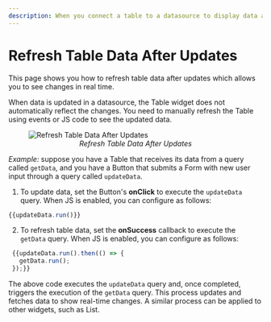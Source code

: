 ```yaml
---
description: When you connect a table to a datasource to display data and then update that datasource, the table does not automatically reflect the changes. You need to manually refresh the table using events or JS code to see the updated data.
---
```

# Refresh Table Data After Updates

This page shows you how to refresh table data after updates which allows you to see changes in real time.

When data is updated in a datasource, the Table widget does not automatically reflect the changes. You need to manually refresh the Table using events or JS code to see the updated data.


 <figure>
  <img src="/img/refresh-after-update.gif" style= {{width:"810px", height:"auto"}} alt="Refresh Table Data After Updates"/>
  <figcaption align = "center"><i>Refresh Table Data After Updates</i></figcaption>
</figure>


*Example:* suppose you have a Table that receives its data from a query called `getData`, and you have a Button that submits a Form with new user input through a query called `updateData`.


1. To update data, set the Button's **onClick** to execute the `updateData` query. When JS is enabled, you can configure as follows:
 
```js
{{updateData.run()}}
```

2. To refresh table data, set the **onSuccess** callback to execute the `getData` query. When JS is enabled, you can configure as follows:


```js
 {{updateData.run().then(() => {
   getData.run();
 });}}
```


The above code executes the `updateData` query and, once completed, triggers the execution of the `getData` query. This process updates and fetches data to show real-time changes. A similar process can be applied to other widgets, such as List.
